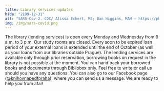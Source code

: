 ```yaml
---
title: Library services updates
hide: "2199-12-31"
alt: "SARS-Cov-2. CDC/ Alissa Eckert, MS; Dan Higgins, MAM – https://phil.cdc.gov/Details.aspx?pid=23312 "
img: /img/sars-covid.png
---
```


The library (lending services) is open every Monday and Wednesday from 9 a.m.
to 3 p.m. Our study rooms are closed. Every soon to be expired loan period of
your external loans is extended until the end of October (as well as your loans
from our libraries outside Prague). The lending services are available only
through prior reservation, borrowing books on request in the library is not
possible at the moment. You can hand back your borrowed books and documents
through Bibliobox only. Feel free to write or call us should you have any
questions. You can also go to our Facebook page ([@knihovnapedfpraha](https://www.facebook.com/knihovnapedfpraha)), where you
can send us a message. We are ready to help you from afar!
